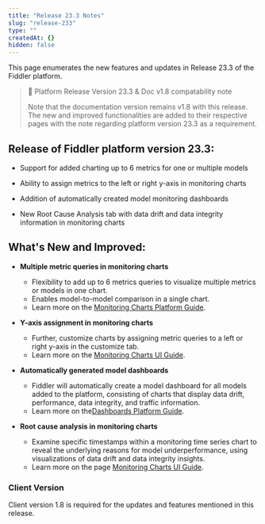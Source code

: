 ```yaml
---
title: "Release 23.3 Notes"
slug: "release-233"
type: ""
createdAt: {}
hidden: false
---
```

This page enumerates the new features and updates in Release 23.3 of the Fiddler platform.

> 📘 Platform Release Version 23.3 & Doc v1.8 compatability note
> 
> Note that the documentation version remains v1.8 with this release. The new and improved functionalities are added to their respective pages with the note regarding platform version 23.3 as a requirement.

## Release of Fiddler platform version 23.3:

- Support for added charting up to 6 metrics for one or multiple models 

- Ability to assign metrics to the left or right y-axis in monitoring charts

- Addition of automatically created model monitoring dashboards

- New Root Cause Analysis tab with data drift and data integrity information in monitoring charts 

## What's New and Improved:

- **Multiple metric queries in monitoring charts**
  - Flexibility to add up to 6 metrics queries to visualize multiple metrics or models in one chart.
  - Enables model-to-model comparison in a single chart.
  - Learn more on the [Monitoring Charts Platform Guide](doc:monitoring-charts-platform).

- **Y-axis assignment in monitoring charts**
  - Further, customize charts by assigning metric queries to a left or right y-axis in the customize tab.
  - Learn more on the [Monitoring Charts UI Guide](doc:monitoring-charts-ui).

- **Automatically generated model dashboards**
  - Fiddler will automatically create a model dashboard for all models added to the platform, consisting of charts that display data drift, performance, data integrity, and traffic information.
  - Learn more on the[Dashboards Platform Guide](doc:dashboards-platform).

- **Root cause analysis in monitoring charts**
  - Examine specific timestamps within a monitoring time series chart to reveal the underlying reasons for model underperformance, using visualizations of data drift and data integrity insights.
  - Learn more on the page  [Monitoring Charts UI Guide](doc:monitoring-charts-ui).

### Client Version

Client version 1.8 is required for the updates and features mentioned in this release.